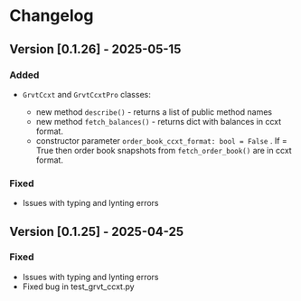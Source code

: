 # Changelog

## Version [0.1.26] - 2025-05-15

### Added

- `GrvtCcxt` and `GrvtCcxtPro` classes:
  
  - new method `describe()` - returns a list of public method names
  - new method `fetch_balances()` - returns dict with balances in ccxt format.
  - constructor parameter `order_book_ccxt_format: bool = False` . If = True then order book snapshots from `fetch_order_book()` are in ccxt format.

### Fixed

- Issues with typing and lynting errors

## Version [0.1.25] - 2025-04-25

### Fixed

- Issues with typing and lynting errors
- Fixed bug in test_grvt_ccxt.py

